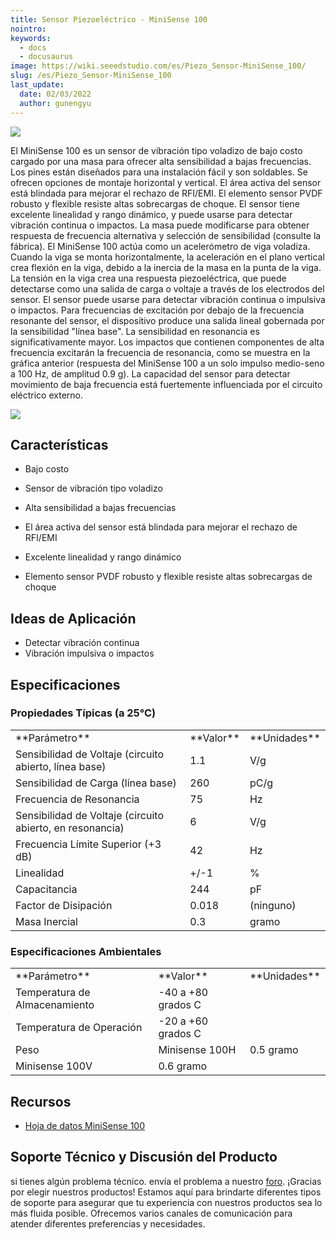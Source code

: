 ```yaml
---
title: Sensor Piezoeléctrico - MiniSense 100
nointro:
keywords:
  - docs
  - docusaurus
image: https://wiki.seeedstudio.com/es/Piezo_Sensor-MiniSense_100/
slug: /es/Piezo_Sensor-MiniSense_100
last_update:
  date: 02/03/2022
  author: gunengyu
---
```

![](http://bz.seeedstudio.com/depot/images/product/vbs1.jpg)

El MiniSense 100 es un sensor de vibración tipo voladizo de bajo costo cargado por una masa para ofrecer alta sensibilidad a bajas frecuencias. Los pines están diseñados para una instalación fácil y son soldables. Se ofrecen opciones de montaje horizontal y vertical. El área activa del sensor está blindada para mejorar el rechazo de RFI/EMI. El elemento sensor PVDF robusto y flexible resiste altas sobrecargas de choque. El sensor tiene excelente linealidad y rango dinámico, y puede usarse para detectar vibración continua o impactos. La masa puede modificarse para obtener respuesta de frecuencia alternativa y selección de sensibilidad (consulte la fábrica). El MiniSense 100 actúa como un acelerómetro de viga voladiza. Cuando la viga se monta horizontalmente, la aceleración en el plano vertical crea flexión en la viga, debido a la inercia de la masa en la punta de la viga. La tensión en la viga crea una respuesta piezoeléctrica, que puede detectarse como una salida de carga o voltaje a través de los electrodos del sensor. El sensor puede usarse para detectar vibración continua o impulsiva o impactos. Para frecuencias de excitación por debajo de la frecuencia resonante del sensor, el dispositivo produce una salida lineal gobernada por la sensibilidad "línea base". La sensibilidad en resonancia es significativamente mayor. Los impactos que contienen componentes de alta frecuencia excitarán la frecuencia de resonancia, como se muestra en la gráfica anterior (respuesta del MiniSense 100 a un solo impulso medio-seno a 100 Hz, de amplitud 0.9 g). La capacidad del sensor para detectar movimiento de baja frecuencia está fuertemente influenciada por el circuito eléctrico externo.

[![](https://files.seeedstudio.com/wiki/Seeed-WiKi/docs/images/300px-Get_One_Now_Banner-ragular.png)](https://www.seeedstudio.com/Piezo-Sensor-MiniSense-100-p-426.html)


##   Características

*   Bajo costo

*   Sensor de vibración tipo voladizo

*   Alta sensibilidad a bajas frecuencias

*   El área activa del sensor está blindada para mejorar el rechazo de RFI/EMI

*   Excelente linealidad y rango dinámico

*   Elemento sensor PVDF robusto y flexible resiste altas sobrecargas de choque

##   Ideas de Aplicación

*   Detectar vibración continua
*   Vibración impulsiva o impactos


##   Especificaciones

###   Propiedades Típicas (a 25°C)

<table>
  <tbody><tr>
      <td width={500}> **Parámetro**</td>
      <td width={250}> **Valor**</td>
      <td width={250}> **Unidades**</td>
    </tr>
    <tr style={{fontSize: '90%'}}>
      <td> Sensibilidad de Voltaje (circuito abierto, línea base)</td>
      <td>  1.1</td>
      <td>  V/g</td>
    </tr>
    <tr style={{fontSize: '90%'}}>
      <td> Sensibilidad de Carga (línea base)</td>
      <td>  260</td>
      <td>  pC/g</td>
    </tr>
    <tr style={{fontSize: '90%'}}>
      <td> Frecuencia de Resonancia</td>
      <td>  75</td>
      <td>  Hz</td>
    </tr>
    <tr style={{fontSize: '90%'}}>
      <td> Sensibilidad de Voltaje (circuito abierto, en resonancia)</td>
      <td>  6</td>
      <td>  V/g</td>
    </tr>
    <tr style={{fontSize: '90%'}}>
      <td> Frecuencia Límite Superior (+3 dB)</td>
      <td>  42</td>
      <td>  Hz</td>
    </tr>
    <tr style={{fontSize: '90%'}}>
      <td> Linealidad</td>
      <td>  +/-1</td>
      <td>  %</td>
    </tr>
    <tr style={{fontSize: '90%'}}>
      <td> Capacitancia</td>
      <td>  244</td>
      <td>  pF</td>
    </tr>
    <tr style={{fontSize: '90%'}}>
      <td> Factor de Disipación</td>
      <td> 0.018</td>
      <td> (ninguno)</td>
    </tr>
    <tr style={{fontSize: '90%'}}>
      <td> Masa Inercial</td>
      <td>  0.3</td>
      <td>  gramo</td>
    </tr></tbody></table>


###   Especificaciones Ambientales

<table>
  <tbody><tr>
      <td width={500}> **Parámetro**</td>
      <td width={250}> **Valor**</td>
      <td width={250}> **Unidades**</td>
    </tr>
    <tr style={{fontSize: '90%'}}>
      <td> Temperatura de Almacenamiento</td>
      <td colSpan={2} rowSpan={1}>  -40 a +80 grados C</td>
    </tr>
    <tr style={{fontSize: '90%'}}>
      <td>  Temperatura de Operación</td>
      <td colSpan={2} rowSpan={1}>  -20 a +60 grados C</td>
    </tr>
    <tr style={{fontSize: '90%'}}>
      <td colSpan={1} rowSpan={2}> Peso</td>
      <td>  Minisense 100H</td>
      <td> 0.5 gramo</td>
    </tr>
    <tr style={{fontSize: '90%'}}>
      <td>  Minisense 100V</td>
      <td> 0.6 gramo</td>
    </tr></tbody></table>


##   Recursos

*   [Hoja de datos MiniSense 100](https://files.seeedstudio.com/wiki/Piezo-Sensor---MiniSense-100/res/MiniSense_100.pdf)

## Soporte Técnico y Discusión del Producto
 si tienes algún problema técnico. envía el problema a nuestro [foro](http://forum.seeedstudio.com/). 
¡Gracias por elegir nuestros productos! Estamos aquí para brindarte diferentes tipos de soporte para asegurar que tu experiencia con nuestros productos sea lo más fluida posible. Ofrecemos varios canales de comunicación para atender diferentes preferencias y necesidades.

<div class="button_tech_support_container">
<a href="https://forum.seeedstudio.com/" class="button_forum"></a> 
<a href="https://www.seeedstudio.com/contacts" class="button_email"></a>
</div>

<div class="button_tech_support_container">
<a href="https://discord.gg/eWkprNDMU7" class="button_discord"></a> 
<a href="https://github.com/Seeed-Studio/wiki-documents/discussions/69" class="button_discussion"></a>
</div>
